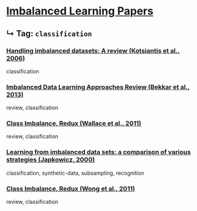 # [Imbalanced Learning Papers](../README.md)
## ↳ Tag: `classification`

### [Handling imbalanced datasets: A review (Kotsiantis et al., 2006)](kotsiantis2006handling.md)

classification

### [Imbalanced Data Learning Approaches Review (Bekkar et al., 2013)](bekkar2013imbalanced.md)

review, classification

### [Class Imbalance, Redux (Wallace et al., 2011)](wallace2011class.md)

review, classification

### [Learning from imbalanced data sets: a comparison of various strategies (Japkowicz, 2000)](japkowicz2000learning.md)

classification, synthetic-data, subsampling, recognition

### [Class Imbalance, Redux (Wong et al., 2011)](wong2011classification.md)

review, classification